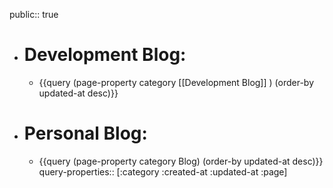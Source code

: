 public:: true

- # Development Blog:
	- {{query (page-property category [[Development Blog]] ) (order-by updated-at desc)}}
- # Personal Blog:
	- {{query (page-property category Blog) (order-by updated-at desc)}}
	  query-properties:: [:category :created-at :updated-at :page]